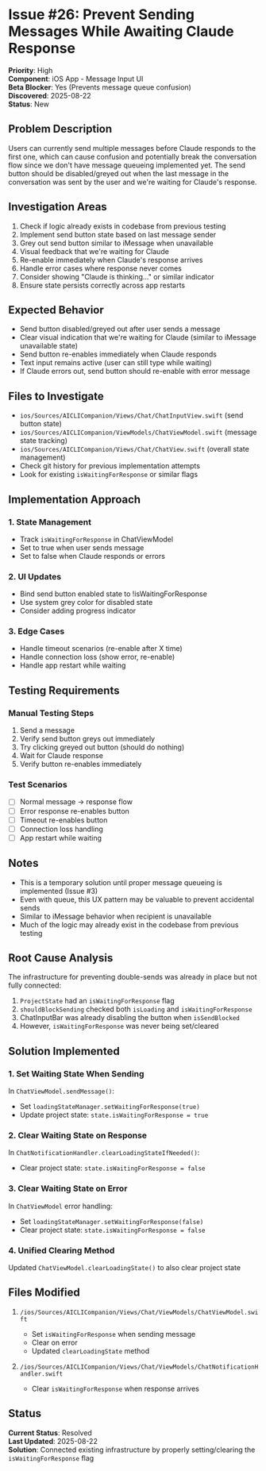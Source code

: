 # Issue #26: Prevent Sending Messages While Awaiting Claude Response

**Priority**: High  
**Component**: iOS App - Message Input UI  
**Beta Blocker**: Yes (Prevents message queue confusion)  
**Discovered**: 2025-08-22  
**Status**: New  

## Problem Description

Users can currently send multiple messages before Claude responds to the first one, which can cause confusion and potentially break the conversation flow since we don't have message queueing implemented yet. The send button should be disabled/greyed out when the last message in the conversation was sent by the user and we're waiting for Claude's response.

## Investigation Areas

1. Check if logic already exists in codebase from previous testing
2. Implement send button state based on last message sender
3. Grey out send button similar to iMessage when unavailable
4. Visual feedback that we're waiting for Claude
5. Re-enable immediately when Claude's response arrives
6. Handle error cases where response never comes
7. Consider showing "Claude is thinking..." or similar indicator
8. Ensure state persists correctly across app restarts

## Expected Behavior

- Send button disabled/greyed out after user sends a message
- Clear visual indication that we're waiting for Claude (similar to iMessage unavailable state)
- Send button re-enables immediately when Claude responds
- Text input remains active (user can still type while waiting)
- If Claude errors out, send button should re-enable with error message

## Files to Investigate

- `ios/Sources/AICLICompanion/Views/Chat/ChatInputView.swift` (send button state)
- `ios/Sources/AICLICompanion/ViewModels/ChatViewModel.swift` (message state tracking)
- `ios/Sources/AICLICompanion/Views/Chat/ChatView.swift` (overall state management)
- Check git history for previous implementation attempts
- Look for existing `isWaitingForResponse` or similar flags

## Implementation Approach

### 1. State Management
- Track `isWaitingForResponse` in ChatViewModel
- Set to true when user sends message
- Set to false when Claude responds or errors

### 2. UI Updates
- Bind send button enabled state to !isWaitingForResponse
- Use system grey color for disabled state
- Consider adding progress indicator

### 3. Edge Cases
- Handle timeout scenarios (re-enable after X time)
- Handle connection loss (show error, re-enable)
- Handle app restart while waiting

## Testing Requirements

### Manual Testing Steps
1. Send a message
2. Verify send button greys out immediately
3. Try clicking greyed out button (should do nothing)
4. Wait for Claude response
5. Verify button re-enables immediately

### Test Scenarios
- [ ] Normal message → response flow
- [ ] Error response re-enables button
- [ ] Timeout re-enables button
- [ ] Connection loss handling
- [ ] App restart while waiting

## Notes

- This is a temporary solution until proper message queueing is implemented (Issue #3)
- Even with queue, this UX pattern may be valuable to prevent accidental sends
- Similar to iMessage behavior when recipient is unavailable
- Much of the logic may already exist in the codebase from previous testing

## Root Cause Analysis

The infrastructure for preventing double-sends was already in place but not fully connected:
1. `ProjectState` had an `isWaitingForResponse` flag
2. `shouldBlockSending` checked both `isLoading` and `isWaitingForResponse`
3. ChatInputBar was already disabling the button when `isSendBlocked`
4. However, `isWaitingForResponse` was never being set/cleared

## Solution Implemented

### 1. Set Waiting State When Sending
In `ChatViewModel.sendMessage()`:
- Set `loadingStateManager.setWaitingForResponse(true)`
- Update project state: `state.isWaitingForResponse = true`

### 2. Clear Waiting State on Response
In `ChatNotificationHandler.clearLoadingStateIfNeeded()`:
- Clear project state: `state.isWaitingForResponse = false`

### 3. Clear Waiting State on Error
In `ChatViewModel` error handling:
- Set `loadingStateManager.setWaitingForResponse(false)`
- Clear project state: `state.isWaitingForResponse = false`

### 4. Unified Clearing Method
Updated `ChatViewModel.clearLoadingState()` to also clear project state

## Files Modified

1. `/ios/Sources/AICLICompanion/Views/Chat/ViewModels/ChatViewModel.swift`
   - Set `isWaitingForResponse` when sending message
   - Clear on error
   - Updated `clearLoadingState` method

2. `/ios/Sources/AICLICompanion/Views/Chat/ViewModels/ChatNotificationHandler.swift`
   - Clear `isWaitingForResponse` when response arrives

## Status

**Current Status**: Resolved  
**Last Updated**: 2025-08-22  
**Solution**: Connected existing infrastructure by properly setting/clearing the `isWaitingForResponse` flag